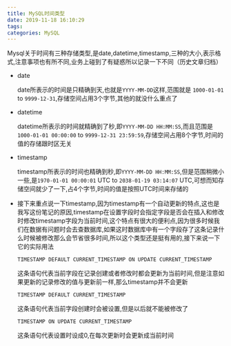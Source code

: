 ```yaml
---
title: MySQL时间类型
date: 2019-11-18 16:10:29
tags:
categories: MySQL
---
```


Mysql关于时间有三种存储类型,是date,datetime,timestamp,三种的大小,表示格式,注意事项也有所不同,业务上碰到了有疑惑所以记录一下不同（历史文章归档）

<!--more-->

- date

  date所表示的时间是只精确到天,也就是`YYYY-MM-DD`这样,范围就是 `1000-01-01` to `9999-12-31`,存储空间占用3个字节,其他的就没什么重点了

- datetime

  datetime所表示的时间就精确到了秒,即`YYYY-MM-DD HH:MM:SS`,而且范围是`1000-01-01 00:00:00` to `9999-12-31 23:59:59`,存储空间占用8个字节,时间的值的存储跟时区无关

- timestamp

  timestamp所表示的时间也精确到秒,即`YYYY-MM-DD HH:MM:SS`,但是范围稍微小一些,是`1970-01-01 00:00:01` UTC to `2038-01-19 03:14:07` UTC,可想而知存储空间就少了一下,占4个字节,时间的值是按照UTC时间来存储的

- 接下来重点说一下timestamp,因为timestamp有一个自动更新的特点,这也是我写这份笔记的原因,timestamp在设置字段时会指定字段是否会在插入和修改时修改timestamp字段为当前时间,这个特点有很大的便利点,因为很多时候我们在数据有问题时会去查数据库,如果这时数据库中有一个字段存了这条记录什么时候被修改那么会节省很多时间,所以这个类型还是挺有用的,接下来说一下它的实际用法

  ```mysql
  TIMESTAMP DEFAULT CURRENT_TIMESTAMP ON UPDATE CURRENT_TIMESTAMP
  ```

  	这条语句代表当前字段在记录创建或者修改时都会更新为当前时间,但是注意如果更新的记录修改的值与更新前一样,那么timestamp并不会更新

  ```mysql
  TIMESTAMP DEFAULT CURRENT_TIMESTAMP
  ```

  	这条语句代表当前字段创建时会被设置,但是以后就不能被修改了

  ```mysql
  TIMESTAMP ON UPDATE CURRENT_TIMESTAMP
  ```

  	这条语句代表设置时设成0,在每次更新时会更新成当前时间

  